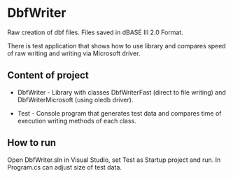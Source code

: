 DbfWriter
=========

Raw creation of dbf files. Files saved in dBASE III 2.0 Format.

There is test application that shows how to use library and compares speed of
raw writing and writing via Microsoft driver.

Content of project
------------------

-   DbfWriter - Library with classes DbfWriterFast (direct to file writing) and
    DbfWriterMicrosoft (using oledb driver).

-   Test - Console program that generates test data and compares time of
    execution writing methods of each class.

How to run
----------

Open DbfWriter.sln in Visual Studio, set Test as Startup project and run. In
Program.cs can adjust size of test data.
